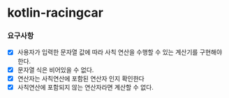 # kotlin-racingcar

### 요구사항

- [X] 사용자가 입력한 문자열 값에 따라 사칙 연산을 수행할 수 있는 계산기를 구현해야 한다.
- [X] 문자열 식은 비어있을 수 없다.
- [X] 연산자는 사칙연산에 포함된 연산자 인지 확인한다
- [X] 사칙연산에 포함되지 않는 연산자라면 계산할 수 없다.
